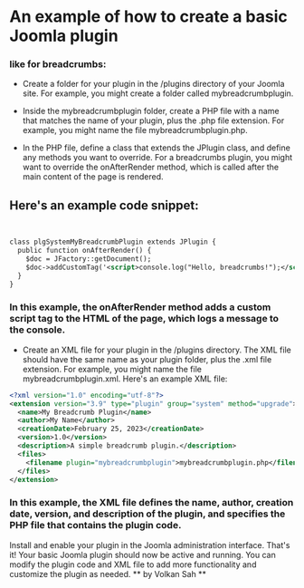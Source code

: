 # An example of how to create a basic Joomla plugin
### like for breadcrumbs:

- Create a folder for your plugin in the /plugins directory of your Joomla site. For example, you might create a folder called mybreadcrumbplugin.

- Inside the mybreadcrumbplugin folder, create a PHP file with a name that matches the name of your plugin, plus the .php file extension. For example, you might name the file mybreadcrumbplugin.php.

- In the PHP file, define a class that extends the JPlugin class, and define any methods you want to override. For a breadcrumbs plugin, you might want to override the onAfterRender method, which is called after the main content of the page is rendered.

## Here's an example code snippet:

```xml


class plgSystemMyBreadcrumbPlugin extends JPlugin {
  public function onAfterRender() {
    $doc = JFactory::getDocument();
    $doc->addCustomTag('<script>console.log("Hello, breadcrumbs!");</script>');
  }
}
```

### In this example, the onAfterRender method adds a custom script tag to the HTML of the page, which logs a message to the console.

- Create an XML file for your plugin in the /plugins directory. The XML file should have the same name as your plugin folder, plus the .xml file extension. For example, you might name the file mybreadcrumbplugin.xml.
Here's an example XML file:

```xml
<?xml version="1.0" encoding="utf-8"?>
<extension version="3.9" type="plugin" group="system" method="upgrade">
  <name>My Breadcrumb Plugin</name>
  <author>My Name</author>
  <creationDate>February 25, 2023</creationDate>
  <version>1.0</version>
  <description>A simple breadcrumb plugin.</description>
  <files>
    <filename plugin="mybreadcrumbplugin">mybreadcrumbplugin.php</filename>
  </files>
</extension>
```
### In this example, the XML file defines the name, author, creation date, version, and description of the plugin, and specifies the PHP file that contains the plugin code.

Install and enable your plugin in the Joomla administration interface.
That's it! Your basic Joomla plugin should now be active and running. You can modify the plugin code and XML file to add more functionality and customize the plugin as needed.
** by Volkan Sah **
